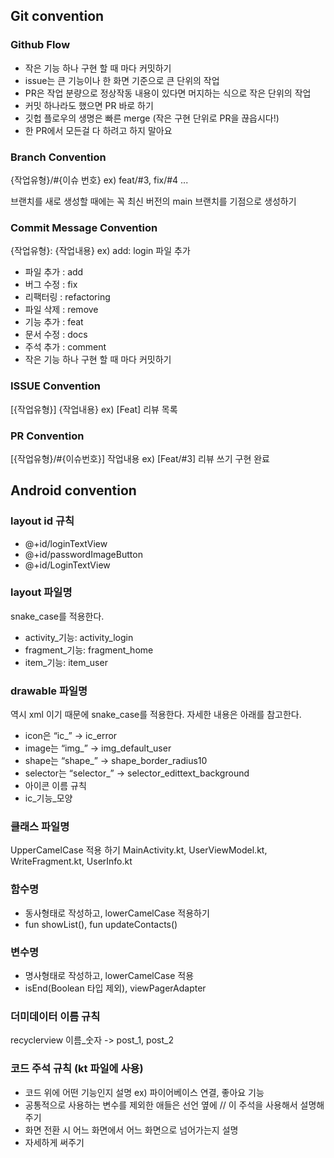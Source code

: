 ## Git convention

### Github Flow
- 작은 기능 하나 구현 할 때 마다 커밋하기
- issue는 큰 기능이나 한 화면 기준으로 큰 단위의 작업
- PR은 작업 분량으로 정상작동 내용이 있다면 머지하는 식으로 작은 단위의 작업
- 커밋 하나라도 했으면 PR 바로 하기
- 깃헙 플로우의 생명은 빠른 merge (작은 구현 단위로 PR을 끊읍시다!)
- 한 PR에서 모든걸 다 하려고 하지 말아요

### Branch Convention
{작업유형}/#{이슈 번호} ex) feat/#3, fix/#4 ...

브랜치를 새로 생성할 때에는 꼭 최신 버전의 main 브랜치를 기점으로 생성하기

### Commit Message Convention
{작업유형}: {작업내용}  ex) add: login 파일 추가

- 파일 추가 : add
- 버그 수정 : fix
- 리팩터링 : refactoring
- 파일 삭제 : remove
- 기능 추가 : feat
- 문서 수정 : docs
- 주석 추가 : comment
- 작은 기능 하나 구현 할 때 마다 커밋하기

### ISSUE Convention
[{작업유형}] {작업내용} ex) [Feat] 리뷰 목록

### PR Convention
[{작업유형}/#{이슈번호}] 작업내용 ex) [Feat/#3] 리뷰 쓰기 구현 완료


## Android convention

### layout id 규칙
- @+id/loginTextView
- @+id/passwordImageButton
- @+id/LoginTextView

### layout 파일명
snake_case를 적용한다.

- activity_기능: activity_login
- fragment_기능: fragment_home
- item_기능: item_user

### drawable 파일명
역시 xml 이기 때문에 snake_case를 적용한다. 자세한 내용은 아래를 참고한다.

- icon은 “ic_” -> ic_error
- image는 “img_” -> img_default_user
- shape는 “shape_” -> shape_border_radius10
- selector는 “selector_” -> selector_edittext_background
- 아이콘 이름 규칙
- ic_기능_모양

### 클래스 파일명
UpperCamelCase 적용 하기 MainActivity.kt, UserViewModel.kt, WriteFragment.kt, UserInfo.kt

### 함수명
- 동사형태로 작성하고, lowerCamelCase 적용하기
- fun showList(), fun updateContacts()

### 변수명
- 명사형태로 작성하고, lowerCamelCase 적용
- isEnd(Boolean 타입 제외), viewPagerAdapter

### 더미데이터 이름 규칙
recyclerview 이름_숫자 -> post_1, post_2

### 코드 주석 규칙 (kt 파일에 사용)
- 코드 위에 어떤 기능인지 설명 ex) 파이어베이스 연결, 좋아요 기능
- 공통적으로 사용하는 변수를 제외한 애들은 선언 옆에 // 이 주석을 사용해서 설명해주기
- 화면 전환 시 어느 화면에서 어느 화면으로 넘어가는지 설명
- 자세하게 써주기
